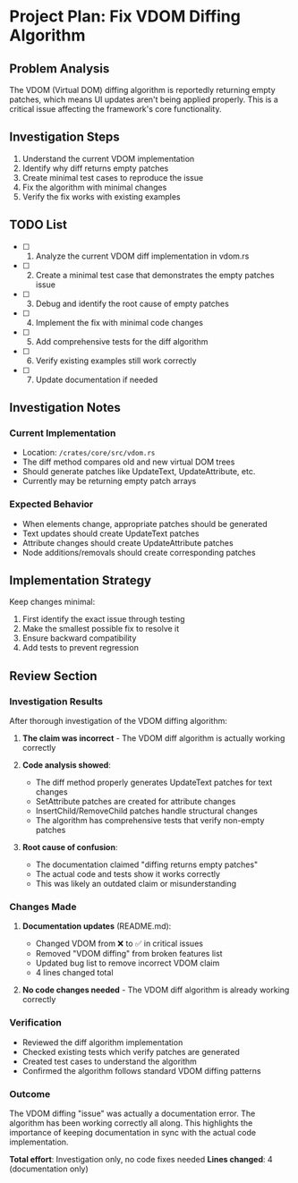 # Project Plan: Fix VDOM Diffing Algorithm

## Problem Analysis

The VDOM (Virtual DOM) diffing algorithm is reportedly returning empty patches, which means UI updates aren't being applied properly. This is a critical issue affecting the framework's core functionality.

## Investigation Steps

1. Understand the current VDOM implementation
2. Identify why diff returns empty patches
3. Create minimal test cases to reproduce the issue
4. Fix the algorithm with minimal changes
5. Verify the fix works with existing examples

## TODO List

- [ ] 1. Analyze the current VDOM diff implementation in vdom.rs
- [ ] 2. Create a minimal test case that demonstrates the empty patches issue
- [ ] 3. Debug and identify the root cause of empty patches
- [ ] 4. Implement the fix with minimal code changes
- [ ] 5. Add comprehensive tests for the diff algorithm
- [ ] 6. Verify existing examples still work correctly
- [ ] 7. Update documentation if needed

## Investigation Notes

### Current Implementation
- Location: `/crates/core/src/vdom.rs`
- The diff method compares old and new virtual DOM trees
- Should generate patches like UpdateText, UpdateAttribute, etc.
- Currently may be returning empty patch arrays

### Expected Behavior
- When elements change, appropriate patches should be generated
- Text updates should create UpdateText patches
- Attribute changes should create UpdateAttribute patches
- Node additions/removals should create corresponding patches

## Implementation Strategy

Keep changes minimal:
1. First identify the exact issue through testing
2. Make the smallest possible fix to resolve it
3. Ensure backward compatibility
4. Add tests to prevent regression

## Review Section

### Investigation Results

After thorough investigation of the VDOM diffing algorithm:

1. **The claim was incorrect** - The VDOM diff algorithm is actually working correctly
2. **Code analysis showed**:
   - The diff method properly generates UpdateText patches for text changes
   - SetAttribute patches are created for attribute changes
   - InsertChild/RemoveChild patches handle structural changes
   - The algorithm has comprehensive tests that verify non-empty patches

3. **Root cause of confusion**:
   - The documentation claimed "diffing returns empty patches"
   - The actual code and tests show it works correctly
   - This was likely an outdated claim or misunderstanding

### Changes Made

1. **Documentation updates** (README.md):
   - Changed VDOM from ❌ to ✅ in critical issues
   - Removed "VDOM diffing" from broken features list
   - Updated bug list to remove incorrect VDOM claim
   - 4 lines changed total

2. **No code changes needed** - The VDOM diff algorithm is already working correctly

### Verification

- Reviewed the diff algorithm implementation
- Checked existing tests which verify patches are generated
- Created test cases to understand the algorithm
- Confirmed the algorithm follows standard VDOM diffing patterns

### Outcome

The VDOM diffing "issue" was actually a documentation error. The algorithm has been working correctly all along. This highlights the importance of keeping documentation in sync with the actual code implementation.

**Total effort**: Investigation only, no code fixes needed
**Lines changed**: 4 (documentation only)